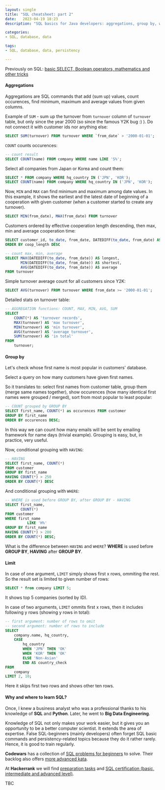 ```yaml
---
layout: single
title: "SQL cheatsheet: part 2"
date:   2023-04-19 18:23
description: "SQL basics for Java developers: aggregations, group by, where vs having. "

categories:
- SQL, database, data

tags:
- SQL, database, data, persistency

---
```


Previously on SQL: [basic SELECT, Boolean operators, mathematics and other tricks](/sql-cheatsheet)

#### Aggregations

Aggregations are SQL commands that add (sum up) values, count occurences, find minimum, maximum and average values from given columns.

Example of ``SUM`` - sum up the turnover from ``turnover`` column of ``turnover`` table, but only since the year 2000 (so since the famous Y2K bug :) ). Do not connect it with
customer ids nor anything else:

```sql
SELECT SUM(turnover) FROM turnover WHERE `from_date` > '2000-01-01';
```

``COUNT`` counts occurences:

```sql
-- count result
SELECT COUNT(name) FROM company WHERE name LIKE 'S%';
```

Select all companies from Japan or Korea and count them:

```sql
SELECT * FROM company WHERE hq_country IN ('JPN', 'KOR');
SELECT COUNT(name) FROM company WHERE hq_country IN ('JPN', 'KOR');
```

Now, ``MIN`` and ``MAX`` can find minimum and maximum among date values.
In this example, it shows the earliest and the latest date of beginning of a cooperation with given customer (when a customer started to create any turnover).

```sql
SELECT MIN(from_date), MAX(from_date) FROM turnover
```

Customers ordered by effective cooperation length descending, then max, min and average cooperation time:

```sql
SELECT customer_id, to_date, from_date, DATEDIFF(to_date, from_date) AS coop_length FROM turnover
ORDER BY coop_length DESC
```

```sql
-- count max, min, average
SELECT MAX(DATEDIFF(to_date, from_date)) AS longest,
       MIN(DATEDIFF(to_date, from_date)) AS shortest,
       AVG(DATEDIFF(to_date, from_date)) AS average
FROM turnover
```

Simple turnover average count for all customers since Y2K:

```sql
SELECT AVG(turnover) FROM turnover WHERE from_date >= '2000-01-01';
```

Detailed stats on turnover table:

```sql
-- AGGREGATION functions: COUNT, MAX, MIN, AVG, SUM
SELECT
    COUNT(*) AS 'turnover records',
    MAX(turnover) AS 'max turnover',
    MIN(turnover) AS 'min turnover',
    AVG(turnover) AS 'average turnover',
    SUM(turnover) AS 'in total'
FROM
    turnover;
```

#### Group by

Let's check whose first name is most popular in customers' database.

Select a query on how many customers have given first names.

So it translates to: select first names from customer table, group them (merge same names together), show occurences (how many identical first names were grouped / merged),
sort from most popular to least popular:

```sql
-- COUNT grouped by GROUP BY
SELECT first_name, COUNT(*) as occurences FROM customer
GROUP BY first_name
ORDER BY occurences DESC;
```

In this way we can count how many emails will be sent by emailing framework for name days (trivial example).
Grouping is easy, but, in practice, very useful.

Now, conditional grouping with ``HAVING``:

```sql
-- HAVING
SELECT first_name, COUNT(*)
FROM customer
GROUP BY first_name
HAVING COUNT(*) > 250
ORDER BY COUNT(*) DESC
```
And conditional grouping with ``WHERE``:

```sql
-- WHERE is used before GROUP BY, after GROUP BY - HAVING
SELECT first_name,
       COUNT(*)
FROM customer
WHERE first_name
          LIKE 'H%'
GROUP BY first_name
HAVING COUNT(*) > 200
ORDER BY COUNT(*) DESC;
```

What is the difference between ``HAVING`` and ``WHERE``? **WHERE** is used before **GROUP BY**, **HAVING** after **GROUP BY**.

#### Limit

In case of one argument, ``LIMIT`` simply shows first x rows, ommiting the rest. So the result set is limited to given number of rows:

```sql
SELECT * from company LIMIT 5;
```
It shows top 5 companies (sorted by ID).

In case of two arguments, ``LIMIT`` ommits first x rows, then it includes following y rows (showing y rows in total):

```sql
-- first argument: number of rows to omit
-- second argument: number of rows to include
SELECT
    company.name, hq_country,
    CASE
        hq_country
        WHEN 'JPN' THEN 'OK'
        WHEN 'KOR' THEN 'OK'
        ELSE 'Non-Asian'
        END AS country_check
FROM
    company
LIMIT 2, 10;
```
Here it skips first two rows and shows other ten rows.

#### Why and where to learn SQL?

Once, I knew a business analyst who was a professional thanks to his knowledge of **SQL** and **Python**. Later, he went to **Big Data Engineering**.

Knowledge of SQL not only makes your work easier, but it gives you an opportunity to be a better computer scientist. It extends the area of expertise.
False SQL-beginners (mainly developers) often forget SQL basic commands and persistency-related topics because they do it rather rarely. Hence, it is good to train regularly.

**Codewars** has a collection of [SQL problems for beginners](https://www.codewars.com/collections/sql-for-beginners) to solve. Their backlog also offers
[more advanced kata](https://www.codewars.com/kata/search/sql?q=&beta=false&order_by=rank_id%20desc). 

At **Hackerrank** we will find [preparation tasks](https://www.hackerrank.com/domains/sql) and [SQL certification (basic, intermediate and advanced level)](https://www.hackerrank.com/skills-verification/sql_advanced).

TBC